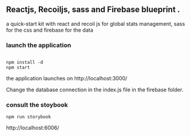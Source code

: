 ##  Reactjs, Recoiljs, sass and Firebase blueprint .

a quick-start kit with react and recoil js for global stats management, 
sass for the css and firebase for the data 

### launch the application

```nodejs

npm install -d
npm start
```

the application launches on http://localhost:3000/

Change the database connection in the index.js file in the firebase folder.

### consult the stoybook

```
npm run storybook
```

http://localhost:6006/
